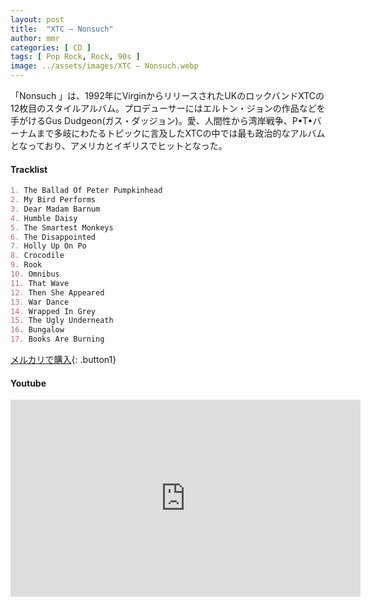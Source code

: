 ```yaml
---
layout: post
title:  "XTC – Nonsuch"
author: mmr
categories: [ CD ]
tags: [ Pop Rock, Rock, 90s ]
image: ../assets/images/XTC – Nonsuch.webp
---
```


「Nonsuch 」は、1992年にVirginからリリースされたUKのロックバンドXTCの12枚目のスタイルアルバム。プロデューサーにはエルトン・ジョンの作品などを手がけるGus Dudgeon(ガス・ダッジョン)。愛、人間性から湾岸戦争、P•T•バーナムまで多岐にわたるトピックに言及したXTCの中では最も政治的なアルバムとなっており、アメリカとイギリスでヒットとなった。

#### Tracklist
```md
1. The Ballad Of Peter Pumpkinhead
2. My Bird Performs
3. Dear Madam Barnum
4. Humble Daisy
5. The Smartest Monkeys
6. The Disappointed
7. Holly Up On Po
8. Crocodile
9. Rook
10. Omnibus
11. That Wave
12. Then She Appeared
13. War Dance
14. Wrapped In Grey
15. The Ugly Underneath
16. Bungalow
17. Books Are Burning
```

[メルカリで購入](https://jp.mercari.com/item/m12988995058?afid=6142608987){: .button1}

#### Youtube
<iframe width="560" height="315" src="https://www.youtube.com/embed/zyp3NMeiV_Q?si=TDJweO2diQVY5QqV" title="YouTube video player" frameborder="0" allow="accelerometer; autoplay; clipboard-write; encrypted-media; gyroscope; picture-in-picture; web-share" referrerpolicy="strict-origin-when-cross-origin" allowfullscreen></iframe>
